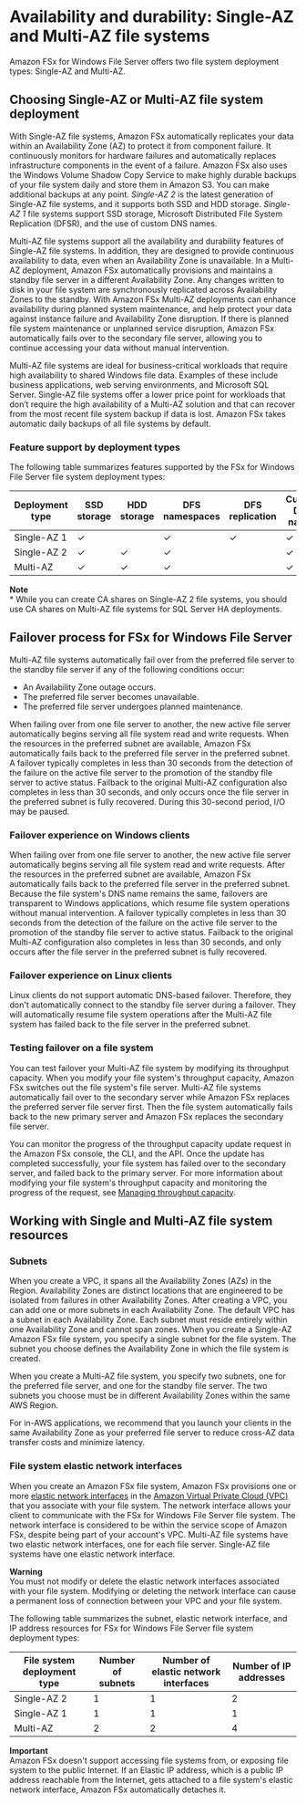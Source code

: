 # Availability and durability: Single\-AZ and Multi\-AZ file systems<a name="high-availability-multiAZ"></a>

Amazon FSx for Windows File Server offers two file system deployment types: Single\-AZ and Multi\-AZ\.

## Choosing Single\-AZ or Multi\-AZ file system deployment<a name="single-or-multi-az"></a>

With Single\-AZ file systems, Amazon FSx automatically replicates your data within an Availability Zone \(AZ\) to protect it from component failure\. It continuously monitors for hardware failures and automatically replaces infrastructure components in the event of a failure\. Amazon FSx also uses the Windows Volume Shadow Copy Service to make highly durable backups of your file system daily and store them in Amazon S3\. You can make additional backups at any point\. *Single\-AZ 2* is the latest generation of Single\-AZ file systems, and it supports both SSD and HDD storage\. *Single\-AZ 1* file systems support SSD storage, Microsoft Distributed File System Replication \(DFSR\), and the use of custom DNS names\.

Multi\-AZ file systems support all the availability and durability features of Single\-AZ file systems\. In addition, they are designed to provide continuous availability to data, even when an Availability Zone is unavailable\. In a Multi\-AZ deployment, Amazon FSx automatically provisions and maintains a standby file server in a different Availability Zone\. Any changes written to disk in your file system are synchronously replicated across Availability Zones to the standby\. With Amazon FSx Multi\-AZ deployments can enhance availability during planned system maintenance, and help protect your data against instance failure and Availability Zone disruption\. If there is planned file system maintenance or unplanned service disruption, Amazon FSx automatically fails over to the secondary file server, allowing you to continue accessing your data without manual intervention\. 

Multi\-AZ file systems are ideal for business\-critical workloads that require high availability to shared Windows file data\. Examples of these include business applications, web serving environments, and Microsoft SQL Server\. Single\-AZ file systems offer a lower price point for workloads that don’t require the high availability of a Multi\-AZ solution and that can recover from the most recent file system backup if data is lost\. Amazon FSx takes automatic daily backups of all file systems by default\.

### Feature support by deployment types<a name="deployment-type-features-summary"></a>

The following table summarizes features supported by the FSx for Windows File Server file system deployment types:


| Deployment type | SSD storage | HDD storage |  DFS namespaces | DFS replication | Custom DNS names | CA shares | 
| --- | --- | --- | --- | --- | --- | --- | 
| Single\-AZ 1 | ✓  |  | ✓ | ✓ | ✓ |  | 
| Single\-AZ 2 | ✓ | ✓ | ✓ |  | ✓ | ✓\* | 
| Multi\-AZ | ✓ | ✓ | ✓ |  | ✓ | ✓\* | 

**Note**  
\* While you can create CA shares on Single\-AZ 2 file systems, you should use CA shares on Multi\-AZ file systems for SQL Server HA deployments\.

## Failover process for FSx for Windows File Server<a name="MulitAZ-Failover"></a>

Multi\-AZ file systems automatically fail over from the preferred file server to the standby file server if any of the following conditions occur:
+ An Availability Zone outage occurs\.
+ The preferred file server becomes unavailable\.
+ The preferred file server undergoes planned maintenance\.

 When failing over from one file server to another, the new active file server automatically begins serving all file system read and write requests\. When the resources in the preferred subnet are available, Amazon FSx automatically fails back to the preferred file server in the preferred subnet\. A failover typically completes in less than 30 seconds from the detection of the failure on the active file server to the promotion of the standby file server to active status\. Failback to the original Multi\-AZ configuration also completes in less than 30 seconds, and only occurs once the file server in the preferred subnet is fully recovered\. During this 30\-second period, I/O may be paused\.

### Failover experience on Windows clients<a name="windows-failover"></a>

 When failing over from one file server to another, the new active file server automatically begins serving all file system read and write requests\. After the resources in the preferred subnet are available, Amazon FSx automatically fails back to the preferred file server in the preferred subnet\. Because the file system's DNS name remains the same, failovers are transparent to Windows applications, which resume file system operations without manual intervention\. A failover typically completes in less than 30 seconds from the detection of the failure on the active file server to the promotion of the standby file server to active status\. Failback to the original Multi\-AZ configuration also completes in less than 30 seconds, and only occurs after the file server in the preferred subnet is fully recovered\. 

### Failover experience on Linux clients<a name="linux-failover"></a>

 Linux clients do not support automatic DNS\-based failover\. Therefore, they don't automatically connect to the standby file server during a failover\. They will automatically resume file system operations after the Multi\-AZ file system has failed back to the file server in the preferred subnet\.

### Testing failover on a file system<a name="testing-failover"></a>

 You can test failover your Multi\-AZ file system by modifying its throughput capacity\. When you modify your file system's throughput capacity, Amazon FSx switches out the file system's file server\. Multi\-AZ file systems automatically fail over to the secondary server while Amazon FSx replaces the preferred server file server first\. Then the file system automatically fails back to the new primary server and Amazon FSx replaces the secondary file server\. 

 You can monitor the progress of the throughput capacity update request in the Amazon FSx console, the CLI, and the API\. Once the update has completed successfully, your file system has failed over to the secondary server, and failed back to the primary server\. For more information about modifying your file system's throughput capacity and monitoring the progress of the request, see [Managing throughput capacity](managing-throughput-capacity.md)\.

## Working with Single and Multi\-AZ file system resources<a name="single-multi-az-resources"></a>

### Subnets<a name="fs-subnets"></a>

When you create a VPC, it spans all the Availability Zones \(AZs\) in the Region\. Availability Zones are distinct locations that are engineered to be isolated from failures in other Availability Zones\. After creating a VPC, you can add one or more subnets in each Availability Zone\. The default VPC has a subnet in each Availability Zone\. Each subnet must reside entirely within one Availability Zone and cannot span zones\. When you create a Single\-AZ Amazon FSx file system, you specify a single subnet for the file system\. The subnet you choose defines the Availability Zone in which the file system is created\.

When you create a Multi\-AZ file system, you specify two subnets, one for the preferred file server, and one for the standby file server\. The two subnets you choose must be in different Availability Zones within the same AWS Region\. 

For in\-AWS applications, we recommend that you launch your clients in the same Availability Zone as your preferred file server to reduce cross\-AZ data transfer costs and minimize latency\.

### File system elastic network interfaces<a name="file-system-eni-fsxw"></a>

 When you create an Amazon FSx file system, Amazon FSx provisions one or more [elastic network interfaces](https://docs.aws.amazon.com/vpc/latest/userguide/VPC_ElasticNetworkInterfaces.html) in the [Amazon Virtual Private Cloud \(VPC\)](https://docs.aws.amazon.com/vpc/latest/userguide/what-is-amazon-vpc.html) that you associate with your file system\. The network interface allows your client to communicate with the FSx for Windows File Server file system\. The network interface is considered to be within the service scope of Amazon FSx, despite being part of your account's VPC\. Multi\-AZ file systems have two elastic network interfaces, one for each file server\. Single\-AZ file systems have one elastic network interface\. 

**Warning**  
You must not modify or delete the elastic network interfaces associated with your file system\. Modifying or deleting the network interface can cause a permanent loss of connection between your VPC and your file system\.

The following table summarizes the subnet, elastic network interface, and IP address resources for FSx for Windows File Server file system deployment types:


| File system deployment type | Number of subnets | Number of elastic network interfaces | Number of IP addresses | 
| --- | --- | --- | --- | 
| Single\-AZ 2 | 1 | 1 | 2 | 
| Single\-AZ 1 | 1 | 1 | 1 | 
| Multi\-AZ | 2 | 2 | 4 | 

**Important**  
Amazon FSx doesn't support accessing file systems from, or exposing file system to the public Internet\. If an Elastic IP address, which is a public IP address reachable from the Internet, gets attached to a file system's elastic network interface, Amazon FSx automatically detaches it\.